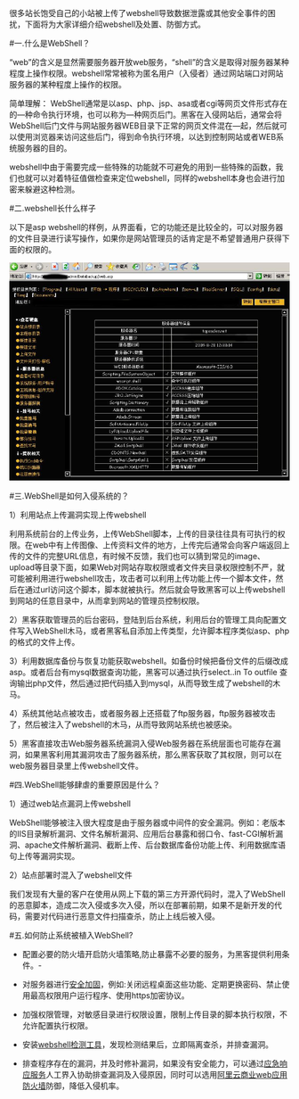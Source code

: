 很多站长饱受自己的小站被上传了webshell导致数据泄露或其他安全事件的困扰，下面将为大家详细介绍webshell及处置、防御方式。

#一.什么是WebShell？

“web”的含义是显然需要服务器开放web服务，“shell”的含义是取得对服务器某种程度上操作权限。webshell常常被称为匿名用户（入侵者）通过网站端口对网站服务器的某种程度上操作的权限。

简单理解： WebShell通常是以asp、php、jsp、asa或者cgi等网页文件形式存在的—种命令执行环境，也可以称为—种网页后门。黑客在入侵网站后，通常会将WebShell后门文件与网站服务器WEB目录下正常的网页文件混在—起，然后就可以使用浏览器来访问这些后门，得到命令执行环境，以达到控制网站或者WEB系统服务器的目的。

webshell中由于需要完成一些特殊的功能就不可避免的用到一些特殊的函数，我们也就可以对着特征值做检查来定位webshell，同样的webshell本身也会进行加密来躲避这种检测。

#二.webshell长什么样子

以下是asp webshell的样例，从界面看，它的功能还是比较全的，可以对服务器的文件目录进行读写操作，如果你是网站管理员的话肯定是不希望普通用户获得下面的权限的。

![webshell](../image/chapter6/6-3-1.jpg)

#三.WebShell是如何入侵系统的？

1）利用站点上传漏洞实现上传webshell

利用系统前台的上传业务，上传WebShell脚本，上传的目录往往具有可执行的权限。在web中有上传图像、上传资料文件的地方，上传完后通常会向客户端返回上传的文件的完整URL信息，有时候不反馈，我们也可以猜到常见的image、upload等目录下面，如果Web对网站存取权限或者文件夹目录权限控制不严，就可能被利用进行webshell攻击，攻击者可以利用上传功能上传一个脚本文件，然后在通过url访问这个脚本，脚本就被执行。然后就会导致黑客可以上传webshell到网站的任意目录中，从而拿到网站的管理员控制权限。

2）黑客获取管理员的后台密码，登陆到后台系统，利用后台的管理工具向配置文件写入WebShell木马，或者黑客私自添加上传类型，允许脚本程序类似asp、php的格式的文件上传。

3）利用数据库备份与恢复功能获取webshell。如备份时候把备份文件的后缀改成asp。或者后台有mysql数据查询功能，黑客可以通过执行select..in To outfile 查询输出php文件，然后通过把代码插入到mysql，从而导致生成了webshell的木马。

4）系统其他站点被攻击，或者服务器上还搭载了ftp服务器，ftp服务器被攻击了，然后被注入了webshell的木马，从而导致网站系统也被感染。

5）黑客直接攻击Web服务器系统漏洞入侵Web服务器在系统层面也可能存在漏洞，如果黑客利用其漏洞攻击了服务器系统，那么黑客获取了其权限，则可以在web服务器目录里上传webshell文件。

#四.WebShell能够肆虐的重要原因是什么？

1）通过web站点漏洞上传webshell

WebShell能够被注入很大程度是由于服务器或中间件的安全漏洞。例如：老版本的IIS目录解析漏洞、文件名解析漏洞、应用后台暴露和弱口令、fast-CGI解析漏洞、apache文件解析漏洞、截断上传、后台数据库备份功能上传、利用数据库语句上传等漏洞实现。

2）站点部署时混入了webshell文件

我们发现有大量的客户在使用从网上下载的第三方开源代码时，混入了WebShell的恶意脚本，造成二次入侵或多次入侵，所以在部署前期，如果不是新开发的代码，需要对代码进行恶意文件扫描查杀，防止上线后被入侵。

#五.如何防止系统被植入WebShell?

- 配置必要的防火墙开启防火墙策略,防止暴露不必要的服务，为黑客提供利用条件。- 

- 对服务器进行[安全加固](https://help.aliyun.com/knowledge_list/60793.html?spm=5176.7760859.2.3.sWPZcI)，例如:关闭远程桌面这些功能、定期更换密码、禁止使用最高权限用户运行程序、使用https加密协议。

- 加强权限管理，对敏感目录进行权限设置，限制上传目录的脚本执行权限，不允许配置执行权限。

- 安装[webshell检测工具](https://www.aliyun.com/product/aegis?spm=5176.7760859.2.4.sWPZcI)，发现检测结果后，立即隔离查杀，并排查漏洞。

- 排查程序存在的漏洞，并及时修补漏洞，如果没有安全能力，可以通过[应急响应服务](https://promotion.aliyun.com/ntms/act/xianzhiresponse.html?spm=5176.7760859.2.5.sWPZcI)人工界入协助排查漏洞及入侵原因，同时可以选用[阿里云商业web应用防火墙](https://www.aliyun.com/product/waf?spm=5176.7760859.2.6.sWPZcI)防御，降低入侵机率。